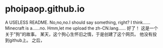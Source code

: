 # phoipaop.github.io
A USELESS README.
No,no,no.I should say something, right?
I think……Minecraft is a……no.
Hmm,let me upload the zh-CN.lang……
好了！
这是一个关于"狗"的故事。
某天，这个狗心生怀旧之情，于是创建了这个网页。
他没有投到github上。
之后，
